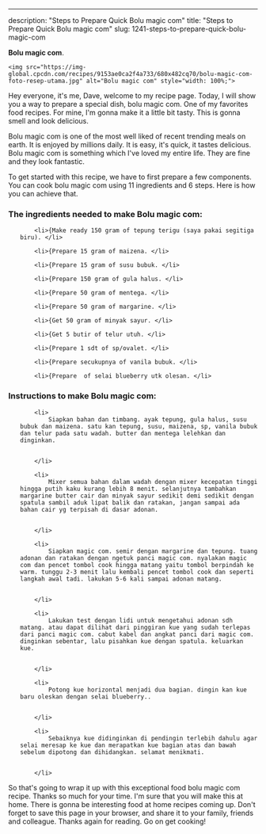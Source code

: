 ---
description: "Steps to Prepare Quick Bolu magic com"
title: "Steps to Prepare Quick Bolu magic com"
slug: 1241-steps-to-prepare-quick-bolu-magic-com

<p>
	<strong>Bolu magic com</strong>. 
	
</p>
<p>
	
	<img src="https://img-global.cpcdn.com/recipes/9153ae0ca2f4a733/680x482cq70/bolu-magic-com-foto-resep-utama.jpg" alt="Bolu magic com" style="width: 100%;">
	
	
</p>
<p>
	Hey everyone, it's me, Dave, welcome to my recipe page. Today, I will show you a way to prepare a special dish, bolu magic com. One of my favorites food recipes. For mine, I'm gonna make it a little bit tasty. This is gonna smell and look delicious.
</p>
	
<p>
	Bolu magic com is one of the most well liked of recent trending meals on earth. It is enjoyed by millions daily. It is easy, it's quick, it tastes delicious. Bolu magic com is something which I've loved my entire life. They are fine and they look fantastic.
</p>
<p>
	
</p>

<p>
To get started with this recipe, we have to first prepare a few components. You can cook bolu magic com using 11 ingredients and 6 steps. Here is how you can achieve that.
</p>

<h3>The ingredients needed to make Bolu magic com:</h3>

<ol>
	
		<li>{Make ready 150 gram of tepung terigu (saya pakai segitiga biru). </li>
	
		<li>{Prepare 15 gram of maizena. </li>
	
		<li>{Prepare 15 gram of susu bubuk. </li>
	
		<li>{Prepare 150 gram of gula halus. </li>
	
		<li>{Prepare 50 gram of mentega. </li>
	
		<li>{Prepare 50 gram of margarine. </li>
	
		<li>{Get 50 gram of minyak sayur. </li>
	
		<li>{Get 5 butir of telur utuh. </li>
	
		<li>{Prepare 1 sdt of sp/ovalet. </li>
	
		<li>{Prepare secukupnya of vanila bubuk. </li>
	
		<li>{Prepare  of selai blueberry utk olesan. </li>
	
</ol>
<p>
	
</p>

<h3>Instructions to make Bolu magic com:</h3>

<ol>
	
		<li>
			Siapkan bahan dan timbang. ayak tepung, gula halus, susu bubuk dan maizena. satu kan tepung, susu, maizena, sp, vanila bubuk dan telur pada satu wadah. butter dan mentega lelehkan dan dinginkan.
			
			
		</li>
	
		<li>
			Mixer semua bahan dalam wadah dengan mixer kecepatan tinggi hingga putih kaku kurang lebih 8 menit. selanjutnya tambahkan margarine butter cair dan minyak sayur sedikit demi sedikit dengan spatula sambil aduk lipat balik dan ratakan, jangan sampai ada bahan cair yg terpisah di dasar adonan.
			
			
		</li>
	
		<li>
			Siapkan magic com. semir dengan margarine dan tepung. tuang adonan dan ratakan dengan ngetuk panci magic com. nyalakan magic com dan pencet tombol cook hingga matang yaitu tombol berpindah ke warm. tunggu 2-3 menit lalu kembali pencet tombol cook dan seperti langkah awal tadi. lakukan 5-6 kali sampai adonan matang.
			
			
		</li>
	
		<li>
			Lakukan test dengan lidi untuk mengetahui adonan sdh matang. atau dapat dilihat dari pinggiran kue yang sudah terlepas dari panci magic com. cabut kabel dan angkat panci dari magic com. dinginkan sebentar, lalu pisahkan kue dengan spatula. keluarkan kue.
			
			
		</li>
	
		<li>
			Potong kue horizontal menjadi dua bagian. dingin kan kue baru oleskan dengan selai blueberry..
			
			
		</li>
	
		<li>
			Sebaiknya kue didinginkan di pendingin terlebih dahulu agar selai meresap ke kue dan merapatkan kue bagian atas dan bawah sebelum dipotong dan dihidangkan. selamat menikmati.
			
			
		</li>
	
</ol>

<p>
	
</p>

<p>
	So that's going to wrap it up with this exceptional food bolu magic com recipe. Thanks so much for your time. I'm sure that you will make this at home. There is gonna be interesting food at home recipes coming up. Don't forget to save this page in your browser, and share it to your family, friends and colleague. Thanks again for reading. Go on get cooking!
</p>
